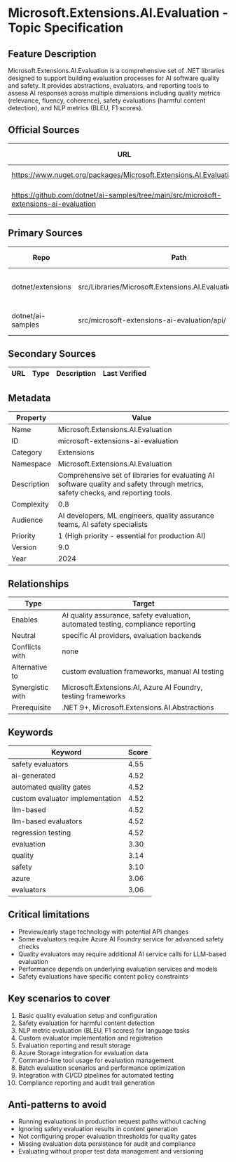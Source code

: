 # Microsoft.Extensions.AI.Evaluation - Topic Specification

## Feature Description

Microsoft.Extensions.AI.Evaluation is a comprehensive set of .NET libraries designed to support building evaluation processes for AI software quality and safety. It provides abstractions, evaluators, and reporting tools to assess AI responses across multiple dimensions including quality metrics (relevance, fluency, coherence), safety evaluations (harmful content detection), and NLP metrics (BLEU, F1 scores).

## Official Sources

| URL | Type | Description | Last Verified |
| --- | --- | --- | --- |
| https://www.nuget.org/packages/Microsoft.Extensions.AI.Evaluation | rendered | Core evaluation package | 2025-09-21 |
| https://github.com/dotnet/ai-samples/tree/main/src/microsoft-extensions-ai-evaluation | rendered | Comprehensive API usage examples | 2025-09-21 |

## Primary Sources

| Repo | Path | Description | Last Verified |
| --- | --- | --- | --- |
| dotnet/extensions | src/Libraries/Microsoft.Extensions.AI.Evaluation/README.md | Main evaluation library documentation | 2025-09-21 |
| dotnet/ai-samples | src/microsoft-extensions-ai-evaluation/api/ | API usage examples and tutorials | 2025-09-21 |

## Secondary Sources

| URL | Type | Description | Last Verified |
| --- | --- | --- | --- |

## Metadata

| Property | Value |
| --- | --- |
| Name | Microsoft.Extensions.AI.Evaluation |
| ID | microsoft-extensions-ai-evaluation |
| Category | Extensions |
| Namespace | Microsoft.Extensions.AI.Evaluation |
| Description | Comprehensive set of libraries for evaluating AI software quality and safety through metrics, safety checks, and reporting tools. |
| Complexity | 0.8 |
| Audience | AI developers, ML engineers, quality assurance teams, AI safety specialists |
| Priority | 1 (High priority - essential for production AI) |
| Version | 9.0 |
| Year | 2024 |

## Relationships

| Type | Target |
| --- | --- |
| Enables | AI quality assurance, safety evaluation, automated testing, compliance reporting |
| Neutral | specific AI providers, evaluation backends |
| Conflicts with | none |
| Alternative to | custom evaluation frameworks, manual AI testing |
| Synergistic with | Microsoft.Extensions.AI, Azure AI Foundry, testing frameworks |
| Prerequisite | .NET 9+, Microsoft.Extensions.AI.Abstractions |

## Keywords

| Keyword | Score |
|---------|-------|
| safety evaluators | 4.55 |
| ai-generated | 4.52 |
| automated quality gates | 4.52 |
| custom evaluator implementation | 4.52 |
| llm-based | 4.52 |
| llm-based evaluators | 4.52 |
| regression testing | 4.52 |
| evaluation | 3.30 |
| quality | 3.14 |
| safety | 3.10 |
| azure | 3.06 |
| evaluators | 3.06 |

## Critical limitations

- Preview/early stage technology with potential API changes
- Some evaluators require Azure AI Foundry service for advanced safety checks
- Quality evaluators may require additional AI service calls for LLM-based evaluation
- Performance depends on underlying evaluation services and models
- Safety evaluations have specific content policy constraints

## Key scenarios to cover

1. Basic quality evaluation setup and configuration
2. Safety evaluation for harmful content detection
3. NLP metric evaluation (BLEU, F1 scores) for language tasks
4. Custom evaluator implementation and registration
5. Evaluation reporting and result storage
6. Azure Storage integration for evaluation data
7. Command-line tool usage for evaluation management
8. Batch evaluation scenarios and performance optimization
9. Integration with CI/CD pipelines for automated testing
10. Compliance reporting and audit trail generation

## Anti-patterns to avoid

- Running evaluations in production request paths without caching
- Ignoring safety evaluation results in content generation
- Not configuring proper evaluation thresholds for quality gates
- Missing evaluation data persistence for audit and compliance
- Evaluating without proper test data management and versioning
